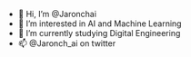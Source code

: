 - 👋 Hi, I’m @Jaronchai
- 👀 I’m interested in AI and Machine Learning
- 🌱 I’m currently studying Digital Engineering
- 📫 @Jaronch_ai on twitter

<!---
Jaronchai/Jaronchai is a ✨ special ✨ repository because its `README.md` (this file) appears on your GitHub profile.
You can click the Preview link to take a look at your changes.
--->
